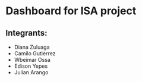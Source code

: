 # Dashboard for ISA project

## Integrants:
* Diana Zuluaga
* Camilo Gutierrez
* Wbeimar Ossa
* Edison Yepes
* Julian Arango 
